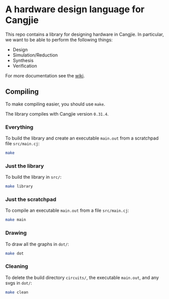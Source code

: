 # A hardware design language for Cangjie

This repo contains a library for designing hardware in Cangjie. In particular, we want to be able to perform the following things:

- Design
- Simulation/Reduction
- Synthesis
- Verification

For more documentation see the [wiki](https://gitlab-uk.rnd.huawei.com/cpl_uk_team/circuits-cj/-/wikis/home).

## Compiling

To make compiling easier, you should use `make`.

The library compiles with Cangjie version `0.31.4`.

### Everything

To build the library and create an executable `main.out` from a scratchpad file `src/main.cj`:

```sh
make
```

### Just the library

To build the library in `src/`:

```sh
make library
```

### Just the scratchpad

To compile an executable `main.out` from a file `src/main.cj`:

```sh
make main
```

### Drawing

To draw all the graphs in `dot/`:

```sh
make dot
```

### Cleaning

To delete the build directory `circuits/`, the executable `main.out`, and any svgs in `dot/`:

```sh
make clean
```

